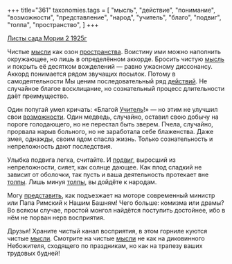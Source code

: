+++
title="361"
taxonomies.tags = [
 "мысль",
 "действие",
 "понимание",
 "возможности",
 "представление",
 "народ",
 "учитель",
 "благо",
 "подвиг",
 "толпа",
 "пространство",
]
+++

[Листы сада Мории 2 1925г](/agni/1925)

Чистые [мысли](/tags/[мысль](/tags/мысль)) как озон [пространства](/tags/пространство). Воистину ими можно наполнить окружающее, но лишь в определённом аккорде. Бросить чистую [мысль](/tags/мысль) и покрыть её десятком вожделений — равно ужасному диссонансу. Аккорд понимается рядом звучащих посылок. Потому в самодеятельности Мы ценим последовательный ряд [действий](/tags/действие). Не случайное благое восклицание, но сознательный процесс длительности даёт преимущество.   

Один попугай умел кричать: «Благой [Учитель](/tags/учитель)!» — но этим не улучшил свои [возможности](/tags/возможности). Один медведь, случайно, оставил свою добычу на пороге голодающего, но не перестал быть зверем. Пчела, случайно, прорвала нарыв больного, но не заработала себе блаженства. Даже змея, однажды, своим ядом спасла жизнь. Только сознательность и непреложность дают последствия.   

Улыбка подвига легка, считайте. И [подвиг](/tags/подвиг), выросший из непреложности, сияет, как солнце дающее. Как плод сладкий не зависит от оболочки, так пусть и ваша деятельность протекает вне [толпы](/tags/толпа). Лишь минуя [толпы](/tags/толпа), вы дойдёте к народам.   

Могу [представить](/tags/представление), как подъезжает на моторе современный министр или Папа Римский к Нашим Башням! Чего больше: комизма или драмы? Во всяком случае, простой монгол найдётся поступить достойнее, ибо в нём не порван нерв восприятия.   

Друзья! Храните чистый канал восприятия, в этом горниле куются чистые [мысли](/tags/[мысль](/tags/мысль)). Смотрите на чистые [мысли](/tags/[мысль](/tags/мысль)) не как на диковинного Небожителя, сходящего по праздникам, но как на трапезу ваших трудовых будней!   

